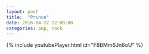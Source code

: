 ```yaml
---
layout: post
title:  "Prince"
date: 2016-04-22 12:00:00
categories: pop, rock
---
```

{% include youtubePlayer.html id="F8BMm6Jn6oU" %}
